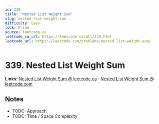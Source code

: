 ```yaml
--- 
id: 339
title: "Nested List Weight Sum"
slug: nested-list-weight-sum
difficulty: Easy
lock: Prime
source: leetcode.ca
leetcode_ca_url: https://leetcode.ca/all/339.html
leetcode_url: https://leetcode.com/problems/nested-list-weight-sum/
---
```


# 339. Nested List Weight Sum

**Links:** [Nested List Weight Sum @ leetcode.ca](https://leetcode.ca/all/339.html) · [Nested List Weight Sum @ leetcode.com](https://leetcode.com/problems/nested-list-weight-sum/)

## Notes
- TODO: Approach
- TODO: Time / Space Complexity
